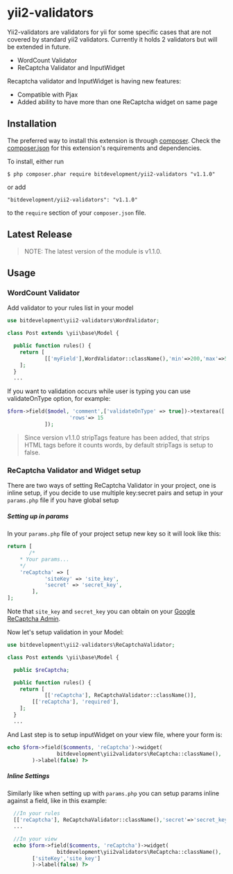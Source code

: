 yii2-validators
===================

Yii2-validators are validators for yii for some specific cases that are not covered by standard yii2 validators. 
Currently it holds 2 validators but will be extended in future.
  - WordCount Validator
  - ReCaptcha Validator and InputWidget

Recaptcha validator and InputWidget is having new features: 
  - Compatible with Pjax
  - Added ability to have more than one ReCaptcha widget on same page

## Installation

The preferred way to install this extension is through [composer](http://getcomposer.org/download/). Check the [composer.json](https://github.com/bitdevelopment/yii2-validators/blob/master/composer.json) for this extension's requirements and dependencies.

To install, either run

```
$ php composer.phar require bitdevelopment/yii2-validators "v1.1.0"
```

or add

```
"bitdevelopment/yii2-validators": "v1.1.0"
```

to the ```require``` section of your `composer.json` file.

## Latest Release

> NOTE: The latest version of the module is v1.1.0.

## Usage

### WordCount Validator

Add validator to your rules list in your model

```php
use bitdevelopment\yii2-validators\WordValidator;

class Post extends \yii\base\Model {

  public function rules() {
    return [
            [['myField'],WordValidator::className(),'min'=>200,'max'=>500]
    ];
  }
  ...
```

If you want to validation occurs while user is typing you can use validateOnType option, for example:

```php
$form->field($model, 'comment',['validateOnType' => true])->textarea([
                    'rows'=> 15
            ]);
```

> Since version v1.1.0 stripTags feature has been added, that strips HTML tags before it counts words, by default stripTags is setup to false.

### ReCaptcha Validator and Widget setup

There are two ways of setting ReCaptcha Validator in your project, one is inline setup, if you decide to use multiple key:secret pairs and setup in your `params.php` file if you have global setup 

##### Setting up in params

In your `params.php` file of your project setup new key so it will look like this: 
```php
return [
       /*
	* Your params...
	*/
 	'reCaptcha' => [
        	'siteKey' => 'site_key',
        	'secret' => 'secret_key',
    	],
];
```

Note that `site_key` and `secret_key` you can obtain on your [Google ReCaptcha Admin](https://www.google.com/recaptcha/admin).

Now let's setup validation in your Model:

```php 
use bitdevelopment\yii2-validators\ReCaptchaValidator;

class Post extends \yii\base\Model {

  public $reCaptcha;

  public function rules() {
    return [
            [['reCaptcha'], ReCaptchaValidator::className()],
	    [['reCaptcha'], 'required'],
    ];
  }
  ...
```

And Last step is to setup inputWidget on your view file, where your form is:
```php 
echo $form->field($comments, 'reCaptcha')->widget(
            	bitdevelopment\yii2validators\ReCaptcha::className(),
        )->label(false) ?>
```


##### Inline Settings

Similarly like when setting up with `params.php` you can setup params inline against a field, like in this example:

```php
  //In your rules
  [['reCaptcha'], ReCaptchaValidator::className(),'secret'=>'secret_key'],
  ...
```

```php
  //In your view
  echo $form->field($comments, 'reCaptcha')->widget(
            	bitdevelopment\yii2validators\ReCaptcha::className(),
		['siteKey','site_key']
        )->label(false) ?>
```
